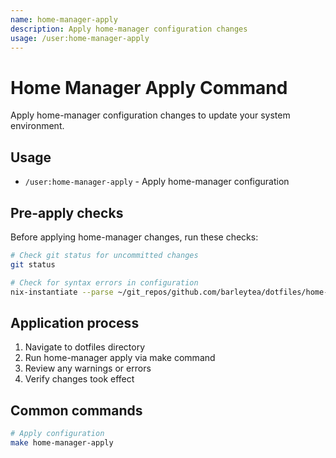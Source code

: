 ```yaml
---
name: home-manager-apply
description: Apply home-manager configuration changes
usage: /user:home-manager-apply
---
```


# Home Manager Apply Command

Apply home-manager configuration changes to update your system environment.

## Usage
- `/user:home-manager-apply` - Apply home-manager configuration

## Pre-apply checks
Before applying home-manager changes, run these checks:

```bash
# Check git status for uncommitted changes
git status

# Check for syntax errors in configuration
nix-instantiate --parse ~/git_repos/github.com/barleytea/dotfiles/home-manager/default.nix
```

## Application process
1. Navigate to dotfiles directory
2. Run home-manager apply via make command
3. Review any warnings or errors
4. Verify changes took effect

## Common commands
```bash
# Apply configuration
make home-manager-apply
```
